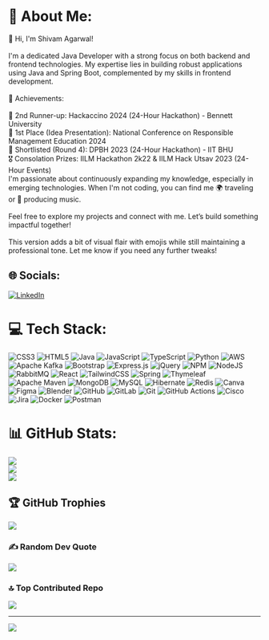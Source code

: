 # 💫 About Me:
👋 Hi, I'm Shivam Agarwal!<br><br>I'm a dedicated Java Developer with a strong focus on both backend and frontend technologies. My expertise lies in building robust applications using Java and Spring Boot, complemented by my skills in frontend development.<br><br>🚀 Achievements:<br><br>🥈 2nd Runner-up: Hackaccino 2024 (24-Hour Hackathon) - Bennett University<br>🥇 1st Place (Idea Presentation): National Conference on Responsible Management Education 2024<br>🎯 Shortlisted (Round 4): DPBH 2023 (24-Hour Hackathon) - IIT BHU<br>🎖️ Consolation Prizes: IILM Hackathon 2k22 & IILM Hack Utsav 2023 (24-Hour Events)<br>I'm passionate about continuously expanding my knowledge, especially in emerging technologies. When I'm not coding, you can find me 🌍 traveling or 🎵 producing music.<br><br>Feel free to explore my projects and connect with me. Let’s build something impactful together!<br><br>This version adds a bit of visual flair with emojis while still maintaining a professional tone. Let me know if you need any further tweaks!


## 🌐 Socials:
[![LinkedIn](https://img.shields.io/badge/LinkedIn-%230077B5.svg?logo=linkedin&logoColor=white)](https://linkedin.com/in/https://www.linkedin.com/in/shivam-agarwal-005ab6233/) 

# 💻 Tech Stack:
![CSS3](https://img.shields.io/badge/css3-%231572B6.svg?style=flat-square&logo=css3&logoColor=white) ![HTML5](https://img.shields.io/badge/html5-%23E34F26.svg?style=flat-square&logo=html5&logoColor=white) ![Java](https://img.shields.io/badge/java-%23ED8B00.svg?style=flat-square&logo=openjdk&logoColor=white) ![JavaScript](https://img.shields.io/badge/javascript-%23323330.svg?style=flat-square&logo=javascript&logoColor=%23F7DF1E) ![TypeScript](https://img.shields.io/badge/typescript-%23007ACC.svg?style=flat-square&logo=typescript&logoColor=white) ![Python](https://img.shields.io/badge/python-3670A0?style=flat-square&logo=python&logoColor=ffdd54) ![AWS](https://img.shields.io/badge/AWS-%23FF9900.svg?style=flat-square&logo=amazon-aws&logoColor=white) ![Apache Kafka](https://img.shields.io/badge/Apache%20Kafka-000?style=flat-square&logo=apachekafka) ![Bootstrap](https://img.shields.io/badge/bootstrap-%238511FA.svg?style=flat-square&logo=bootstrap&logoColor=white) ![Express.js](https://img.shields.io/badge/express.js-%23404d59.svg?style=flat-square&logo=express&logoColor=%2361DAFB) ![jQuery](https://img.shields.io/badge/jquery-%230769AD.svg?style=flat-square&logo=jquery&logoColor=white) ![NPM](https://img.shields.io/badge/NPM-%23CB3837.svg?style=flat-square&logo=npm&logoColor=white) ![NodeJS](https://img.shields.io/badge/node.js-6DA55F?style=flat-square&logo=node.js&logoColor=white) ![RabbitMQ](https://img.shields.io/badge/rabbitmq-FF6600?style=flat-square&logo=rabbitmq&logoColor=white) ![React](https://img.shields.io/badge/react-%2320232a.svg?style=flat-square&logo=react&logoColor=%2361DAFB) ![TailwindCSS](https://img.shields.io/badge/tailwindcss-%2338B2AC.svg?style=flat-square&logo=tailwind-css&logoColor=white) ![Spring](https://img.shields.io/badge/spring-%236DB33F.svg?style=flat-square&logo=spring&logoColor=white) ![Thymeleaf](https://img.shields.io/badge/Thymeleaf-%23005C0F.svg?style=flat-square&logo=Thymeleaf&logoColor=white) ![Apache Maven](https://img.shields.io/badge/Apache%20Maven-C71A36?style=flat-square&logo=Apache%20Maven&logoColor=white) ![MongoDB](https://img.shields.io/badge/MongoDB-%234ea94b.svg?style=flat-square&logo=mongodb&logoColor=white) ![MySQL](https://img.shields.io/badge/mysql-4479A1.svg?style=flat-square&logo=mysql&logoColor=white) ![Hibernate](https://img.shields.io/badge/Hibernate-59666C?style=flat-square&logo=Hibernate&logoColor=white) ![Redis](https://img.shields.io/badge/redis-%23DD0031.svg?style=flat-square&logo=redis&logoColor=white) ![Canva](https://img.shields.io/badge/Canva-%2300C4CC.svg?style=flat-square&logo=Canva&logoColor=white) ![Figma](https://img.shields.io/badge/figma-%23F24E1E.svg?style=flat-square&logo=figma&logoColor=white) ![Blender](https://img.shields.io/badge/blender-%23F5792A.svg?style=flat-square&logo=blender&logoColor=white) ![GitHub](https://img.shields.io/badge/github-%23121011.svg?style=flat-square&logo=github&logoColor=white) ![GitLab](https://img.shields.io/badge/gitlab-%23181717.svg?style=flat-square&logo=gitlab&logoColor=white) ![Git](https://img.shields.io/badge/git-%23F05033.svg?style=flat-square&logo=git&logoColor=white) ![GitHub Actions](https://img.shields.io/badge/github%20actions-%232671E5.svg?style=flat-square&logo=githubactions&logoColor=white) ![Cisco](https://img.shields.io/badge/cisco-%23049fd9.svg?style=flat-square&logo=cisco&logoColor=black) ![Jira](https://img.shields.io/badge/jira-%230A0FFF.svg?style=flat-square&logo=jira&logoColor=white) ![Docker](https://img.shields.io/badge/docker-%230db7ed.svg?style=flat-square&logo=docker&logoColor=white) ![Postman](https://img.shields.io/badge/Postman-FF6C37?style=flat-square&logo=postman&logoColor=white)
# 📊 GitHub Stats:
![](https://github-readme-stats.vercel.app/api?username=penguinshivam&theme=dark&hide_border=false&include_all_commits=false&count_private=false)<br/>
![](https://github-readme-streak-stats.herokuapp.com/?user=penguinshivam&theme=dark&hide_border=false)<br/>
![](https://github-readme-stats.vercel.app/api/top-langs/?username=penguinshivam&theme=dark&hide_border=false&include_all_commits=false&count_private=false&layout=compact)

## 🏆 GitHub Trophies
![](https://github-profile-trophy.vercel.app/?username=penguinshivam&theme=radical&no-frame=false&no-bg=false&margin-w=4)

### ✍️ Random Dev Quote
![](https://quotes-github-readme.vercel.app/api?type=horizontal&theme=radical)

### 🔝 Top Contributed Repo
![](https://github-contributor-stats.vercel.app/api?username=penguinshivam&limit=5&theme=github_dark&combine_all_yearly_contributions=true)

---
[![](https://visitcount.itsvg.in/api?id=penguinshivam&icon=4&color=11)](https://visitcount.itsvg.in)

<!-- Proudly created with GPRM ( https://gprm.itsvg.in ) -->
